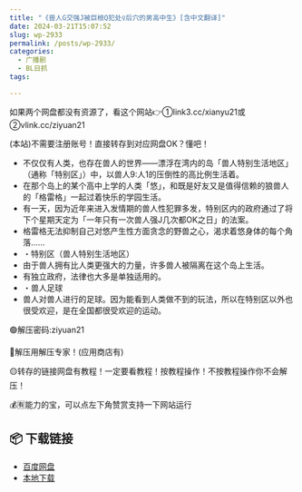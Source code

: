 ```yaml
---
title: "《兽人G交强J被巨根Q犯处♀后穴的男高中生》[含中文翻译]"
date: 2024-03-21T15:07:52
slug: wp-2933
permalink: /posts/wp-2933/
categories:
  - 广播剧
  - BL日抓
tags:

---
```


如果两个网盘都没有资源了，看这个网站👉①link3.cc/xianyu21或②vlink.cc/ziyuan21

(本站)不需要注册账号！直接转存到对应网盘OK？懂吧！

*   不仅仅有人类，也存在兽人的世界——漂浮在湾内的岛「兽人特别生活地区」（通称「特别区」）中，以兽人9:人1的压倒性的高比例生活着。
*   在那个岛上的某个高中上学的人类「悠」，和既是好友又是值得信赖的狼兽人的「格雷格」一起过着快乐的学园生活。
*   有一天，因为近年来进入发情期的兽人性犯罪多发，特别区内的政府通过了将下个星期天定为「一年只有一次兽人强J几次都OK之日」的法案。
*   格雷格无法抑制自己对悠产生性方面贪念的野兽之心，渴求着悠身体的每个角落……
*   ・特别区（兽人特别生活地区）
*   由于兽人拥有比人类更强大的力量，许多兽人被隔离在这个岛上生活。
*   有独立政府，法律也大多是单独适用的。
*   ・兽人足球
*   兽人对兽人进行的足球。因为能看到人类做不到的玩法，所以在特别区以外也很受欢迎，是在全国都很受欢迎的运动。

🟢解压密码:ziyuan21

🔵解压用解压专家！(应用商店有)

🟡转存的链接网盘有教程！一定要看教程！按教程操作！不按教程操作你不会解压！

💰🈶能力的宝，可以点左下角赞赏支持一下网站运行

## 📦 下载链接
- [百度网盘](https://blziyuan21.com/pay-download/2933?key=aea1e27658&down_id=0)
- [本地下载](https://blziyuan21.com/pay-download/2933?key=aea1e27658&down_id=1)

